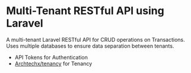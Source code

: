 # Multi-Tenant RESTful API using Laravel
A multi-tenant Laravel RESTful API for CRUD operations on Transactions. Uses multiple databases to ensure data separation between tenants.
- API Tokens for Authentication
- [Archtechx/tenancy](https://github.com/archtechx/tenancy) for Tenancy
